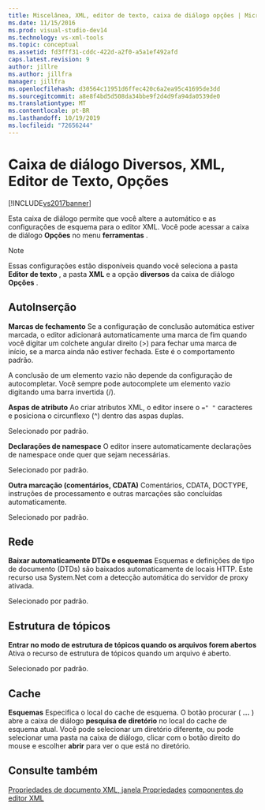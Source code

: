 ```yaml
---
title: Miscelânea, XML, editor de texto, caixa de diálogo opções | Microsoft Docs
ms.date: 11/15/2016
ms.prod: visual-studio-dev14
ms.technology: vs-xml-tools
ms.topic: conceptual
ms.assetid: fd3fff31-cddc-422d-a2f0-a5a1ef492afd
caps.latest.revision: 9
author: jillre
ms.author: jillfra
manager: jillfra
ms.openlocfilehash: d30564c11951d6ffec420c6a2ea95c41695de3dd
ms.sourcegitcommit: a8e8f4bd5d508da34bbe9f2d4d9fa94da0539de0
ms.translationtype: MT
ms.contentlocale: pt-BR
ms.lasthandoff: 10/19/2019
ms.locfileid: "72656244"
---
```

# <a name="miscellaneous-xml-text-editor-options-dialog-box"></a>Caixa de diálogo Diversos, XML, Editor de Texto, Opções
[!INCLUDE[vs2017banner](../includes/vs2017banner.md)]

Esta caixa de diálogo permite que você altere a automático e as configurações de esquema para o editor XML. Você pode acessar a caixa de diálogo **Opções** no menu **ferramentas** .

> [!NOTE]
> Essas configurações estão disponíveis quando você seleciona a pasta **Editor de texto** , a pasta **XML** e a opção **diversos** da caixa de diálogo **Opções** .

## <a name="auto-insert"></a>AutoInserção
 **Marcas de fechamento** Se a configuração de conclusão automática estiver marcada, o editor adicionará automaticamente uma marca de fim quando você digitar um colchete angular direito (>) para fechar uma marca de início, se a marca ainda não estiver fechada. Este é o comportamento padrão.

 A conclusão de um elemento vazio não depende da configuração de autocompletar. Você sempre pode autocomplete um elemento vazio digitando uma barra invertida (/).

 **Aspas de atributo** Ao criar atributos XML, o editor insere o `=" "` caracteres e posiciona o circunflexo (^) dentro das aspas duplas.

 Selecionado por padrão.

 **Declarações de namespace** O editor insere automaticamente declarações de namespace onde quer que sejam necessárias.

 Selecionado por padrão.

 **Outra marcação (comentários, CDATA)** Comentários, CDATA, DOCTYPE, instruções de processamento e outras marcações são concluídas automaticamente.

 Selecionado por padrão.

## <a name="network"></a>Rede
 **Baixar automaticamente DTDs e esquemas** Esquemas e definições de tipo de documento (DTDs) são baixados automaticamente de locais HTTP. Este recurso usa System.Net com a detecção automática do servidor de proxy ativada.

 Selecionado por padrão.

## <a name="outlining"></a>Estrutura de tópicos
 **Entrar no modo de estrutura de tópicos quando os arquivos forem abertos** Ativa o recurso de estrutura de tópicos quando um arquivo é aberto.

 Selecionado por padrão.

## <a name="caching"></a>Cache
 **Esquemas** Especifica o local do cache de esquema. O botão procurar ( **...** ) abre a caixa de diálogo **pesquisa de diretório** no local do cache de esquema atual. Você pode selecionar um diretório diferente, ou pode selecionar uma pasta na caixa de diálogo, clicar com o botão direito do mouse e escolher **abrir** para ver o que está no diretório.

## <a name="see-also"></a>Consulte também
 [Propriedades de documento XML, janela Propriedades](../xml-tools/xml-document-properties-properties-window.md) [componentes do editor XML](../xml-tools/xml-editor-components.md)
